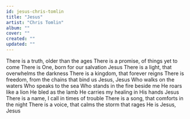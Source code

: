 ```yaml
---
id: jesus-chris-tomlin
title: "Jesus"
artist: "Chris Tomlin"
album: ""
cover: ""
created: ""
updated: ""
---
```


There is a truth, older than the ages
There is a promise, of things yet to come
There is One, born for our salvation
Jesus
There is a light, that overwhelms the darkness
There is a kingdom, that forever reigns
There is freedom, from the chains that bind us
Jesus, Jesus
Who walks on the waters
Who speaks to the sea
Who stands in the fire beside me
He roars like a lion
He bled as the lamb
He carries my healing in His hands
Jesus
There is a name, I call in times of trouble
There is a song, that comforts in the night
There is a voice, that calms the storm that rages
He is Jesus, Jesus